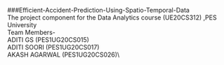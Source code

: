 ###Efficient-Accident-Prediction-Using-Spatio-Temporal-Data \
The project component for the Data Analytics course (UE20CS312) ,PES University\
Team Members-\
ADITI GS (PES1UG20CS015)\
ADITI SOORI (PES1UG20CS017)\
AKASH AGARWAL (PES1UG20CS026)\
